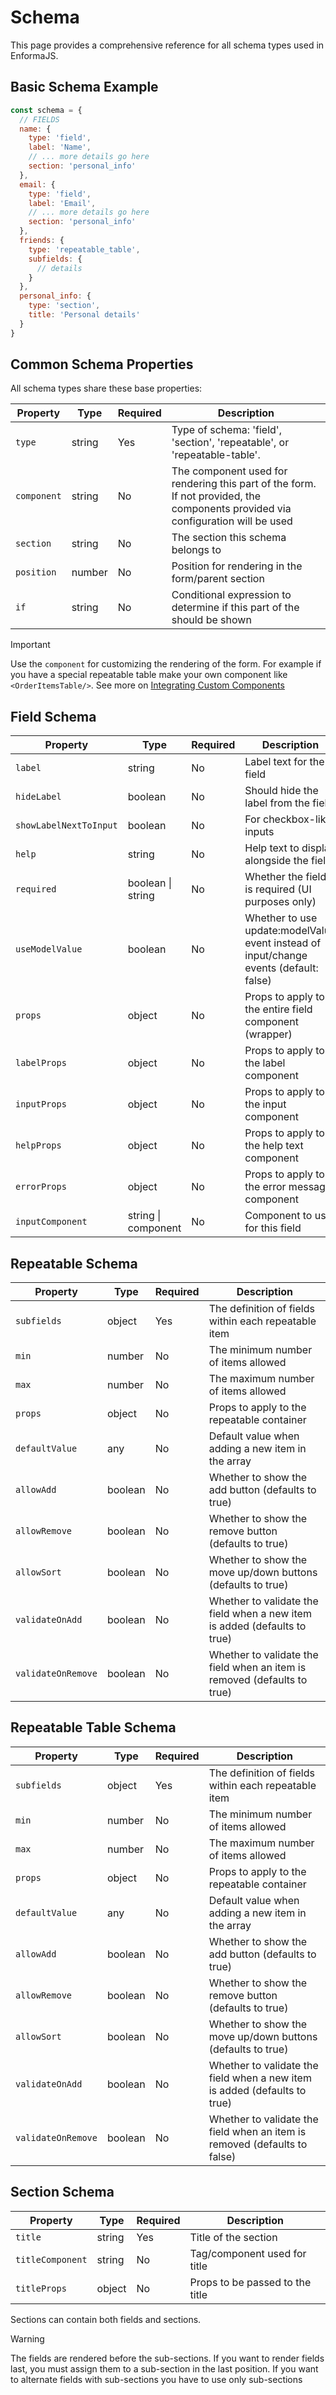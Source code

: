 # Schema

This page provides a comprehensive reference for all schema types used in EnformaJS.

## Basic Schema Example

```js
const schema = {
  // FIELDS
  name: {
    type: 'field',
    label: 'Name',
    // ... more details go here
    section: 'personal_info'
  },
  email: {
    type: 'field',
    label: 'Email',
    // ... more details go here
    section: 'personal_info'
  },
  friends: {
    type: 'repeatable_table',
    subfields: {
      // details
    }
  },
  personal_info: {
    type: 'section',
    title: 'Personal details'
  }
}
```

## Common Schema Properties

All schema types share these base properties:

| Property | Type | Required | Description                                                                                                                     |
|----------|------|----------|---------------------------------------------------------------------------------------------------------------------------------|
| `type` | string | Yes | Type of schema: 'field', 'section', 'repeatable', or 'repeatable-table'.                                                        |
| `component` | string | No | The component used for rendering this part of the form. If not provided, the components provided via configuration will be used |
| `section` | string | No | The section this schema belongs to                                                                                              |
| `position` | number | No | Position for rendering in the form/parent section                                                                               |
| `if` | string | No | Conditional expression to determine if this part of the should be shown                                                         |

> [!IMPORTANT] 
> Use the `component` for customizing the rendering of the form. For example if you have a special repeatable table make your own component like `<OrderItemsTable/>`. See more on [Integrating Custom Components](/extensibility/custom-components.md) 

## Field Schema

| Property | Type | Required | Description |
|----------|------|----------|-------------|
| `label` | string | No | Label text for the field |
| `hideLabel` | boolean | No | Should hide the label from the field |
| `showLabelNextToInput` | boolean | No | For checkbox-like inputs |
| `help` | string | No | Help text to display alongside the field |
| `required` | boolean \| string | No | Whether the field is required (UI purposes only) |
| `useModelValue` | boolean | No | Whether to use update:modelValue event instead of input/change events (default: false) |
| `props` | object | No | Props to apply to the entire field component (wrapper) |
| `labelProps` | object | No | Props to apply to the label component |
| `inputProps` | object | No | Props to apply to the input component |
| `helpProps` | object | No | Props to apply to the help text component |
| `errorProps` | object | No | Props to apply to the error message component |
| `inputComponent` | string \| component | No | Component to use for this field |

<!--@include: ../_partials/use-model-value.md-->

## Repeatable Schema

| Property | Type | Required | Description                                                                                        |
|----------|------|----------|----------------------------------------------------------------------------------------------------|
| `subfields` | object | Yes | The definition of fields within each repeatable item |
| `min` | number | No | The minimum number of items allowed                                                                |
| `max` | number | No | The maximum number of items allowed                                                                |
| `props` | object | No | Props to apply to the repeatable container                                                         |
| `defaultValue` | any | No | Default value when adding a new item in the array                                                  |
| `allowAdd` | boolean | No | Whether to show the add button (defaults to true)                                             |
| `allowRemove` | boolean | No | Whether to show the remove button (defaults to true)                                       |
| `allowSort` | boolean | No | Whether to show the move up/down buttons (defaults to true)                                  |
| `validateOnAdd` | boolean | No | Whether to validate the field when a new item is added (defaults to true)                |
| `validateOnRemove` | boolean | No | Whether to validate the field when an item is removed (defaults to true)              |

## Repeatable Table Schema

| Property | Type | Required | Description |
|----------|------|----------|-------------|
| `subfields` | object | Yes | The definition of fields within each repeatable item |
| `min` | number | No | The minimum number of items allowed |
| `max` | number | No | The maximum number of items allowed |
| `props` | object | No | Props to apply to the repeatable container |
| `defaultValue` | any | No | Default value when adding a new item in the array |
| `allowAdd` | boolean | No | Whether to show the add button (defaults to true) |
| `allowRemove` | boolean | No | Whether to show the remove button (defaults to true) |
| `allowSort` | boolean | No | Whether to show the move up/down buttons (defaults to true) |
| `validateOnAdd` | boolean | No | Whether to validate the field when a new item is added (defaults to true) |
| `validateOnRemove` | boolean | No | Whether to validate the field when an item is removed (defaults to false) |

## Section Schema

| Property | Type | Required | Description |
|----------|------|----------|-------------|
| `title` | string | Yes | Title of the section |
| `titleComponent` | string | No | Tag/component used for title |
| `titleProps` | object | No | Props to be passed to the title |

Sections can contain both fields and sections.

> [!WARNING]
> The fields are rendered before the sub-sections. 
> If you want to render fields last, you must assign them to a sub-section in the last position. 
> If you want to alternate fields with sub-sections you have to use only sub-sections